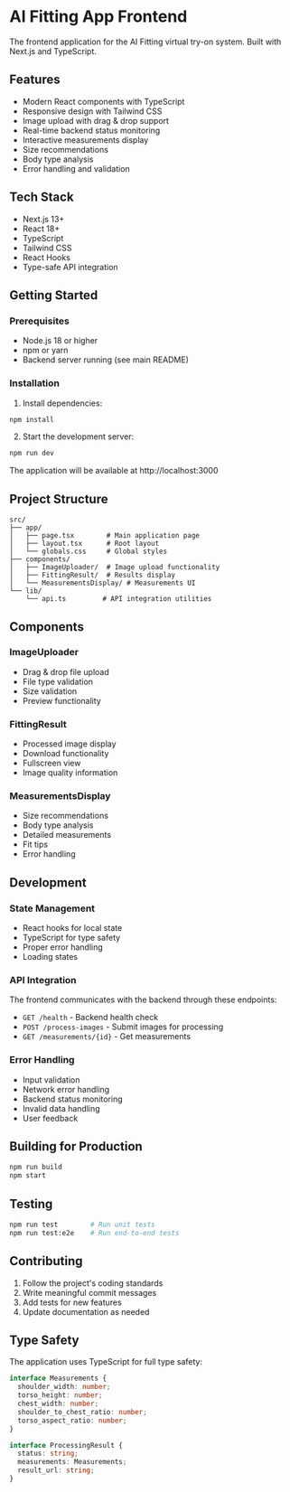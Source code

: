 # AI Fitting App Frontend

The frontend application for the AI Fitting virtual try-on system. Built with Next.js and TypeScript.

## Features

- Modern React components with TypeScript
- Responsive design with Tailwind CSS
- Image upload with drag & drop support
- Real-time backend status monitoring
- Interactive measurements display
- Size recommendations
- Body type analysis
- Error handling and validation

## Tech Stack

- Next.js 13+
- React 18+
- TypeScript
- Tailwind CSS
- React Hooks
- Type-safe API integration

## Getting Started

### Prerequisites

- Node.js 18 or higher
- npm or yarn
- Backend server running (see main README)

### Installation

1. Install dependencies:
```bash
npm install
```

2. Start the development server:
```bash
npm run dev
```

The application will be available at http://localhost:3000

## Project Structure

```
src/
├── app/
│   ├── page.tsx        # Main application page
│   ├── layout.tsx      # Root layout
│   └── globals.css     # Global styles
├── components/
│   ├── ImageUploader/  # Image upload functionality
│   ├── FittingResult/  # Results display
│   └── MeasurementsDisplay/ # Measurements UI
└── lib/
    └── api.ts         # API integration utilities
```

## Components

### ImageUploader
- Drag & drop file upload
- File type validation
- Size validation
- Preview functionality

### FittingResult
- Processed image display
- Download functionality
- Fullscreen view
- Image quality information

### MeasurementsDisplay
- Size recommendations
- Body type analysis
- Detailed measurements
- Fit tips
- Error handling

## Development

### State Management
- React hooks for local state
- TypeScript for type safety
- Proper error handling
- Loading states

### API Integration
The frontend communicates with the backend through these endpoints:

- `GET /health` - Backend health check
- `POST /process-images` - Submit images for processing
- `GET /measurements/{id}` - Get measurements

### Error Handling
- Input validation
- Network error handling
- Backend status monitoring
- Invalid data handling
- User feedback

## Building for Production

```bash
npm run build
npm start
```

## Testing

```bash
npm run test        # Run unit tests
npm run test:e2e    # Run end-to-end tests
```

## Contributing

1. Follow the project's coding standards
2. Write meaningful commit messages
3. Add tests for new features
4. Update documentation as needed

## Type Safety

The application uses TypeScript for full type safety:

```typescript
interface Measurements {
  shoulder_width: number;
  torso_height: number;
  chest_width: number;
  shoulder_to_chest_ratio: number;
  torso_aspect_ratio: number;
}

interface ProcessingResult {
  status: string;
  measurements: Measurements;
  result_url: string;
}
```
